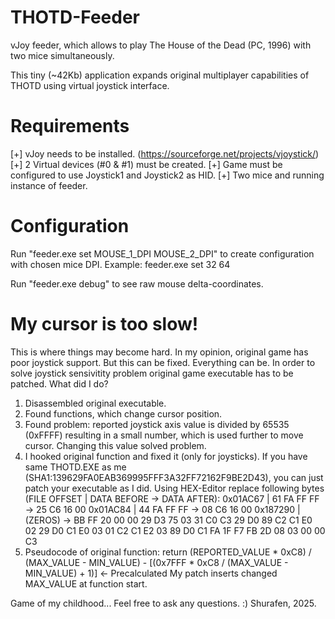 # THOTD-Feeder
vJoy feeder, which allows to play The House of the Dead (PC, 1996) with two mice simultaneously.

This tiny (~42Kb) application expands original multiplayer capabilities of THOTD using virtual joystick interface.

# Requirements
[+] vJoy needs to be installed. (https://sourceforge.net/projects/vjoystick/)
[+] 2 Virtual devices (#0 & #1) must be created.
[+] Game must be configured to use Joystick1 and Joystick2 as HID.
[+] Two mice and running instance of feeder.

# Configuration
Run "feeder.exe set MOUSE_1_DPI MOUSE_2_DPI" to create configuration with chosen mice DPI.
Example: feeder.exe set 32 64

Run "feeder.exe debug" to see raw mouse delta-coordinates.

# My cursor is too slow!
This is where things may become hard. In my opinion, original game has poor joystick support. But this can be fixed. Everything can be.
In order to solve joystick sensivitity problem original game executable has to be patched. What did I do?
1) Disassembled original executable.
2) Found functions, which change cursor position.
3) Found problem: reported joystick axis value is divided by 65535 (0xFFFF) resulting in a small number, which is used further to move cursor. Changing this value solved problem.
4) I hooked original function and fixed it (only for joysticks). If you have same THOTD.EXE as me (SHA1:139629FA0EAB369995FFF3A32FF72162F9BE2D43), you can just patch your executable as I did.
Using HEX-Editor replace following bytes (FILE OFFSET | DATA BEFORE -> DATA AFTER):
0x01AC67 | 61 FA FF FF -> 25 C6 16 00
0x01AC84 | 44 FA FF FF -> 08 C6 16 00
0x187290 | (ZEROS)     -> BB FF 20 00 00 29 D3 75 03 31 C0 C3 29 D0 89 C2 C1 E0 02 29 D0 C1 E0 03 01 C2 C1 E2 03 89 D0 C1 FA 1F F7 FB 2D 08 03 00 00 C3
6) Pseudocode of original function: return (REPORTED_VALUE * 0xC8) / (MAX_VALUE - MIN_VALUE) - [(0x7FFF * 0xC8 / (MAX_VALUE - MIN_VALUE) + 1)] <- Precalculated
My patch inserts changed MAX_VALUE at function start.

Game of my childhood... Feel free to ask any questions. :)
Shurafen, 2025.
